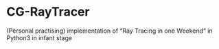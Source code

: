 # CG-RayTracer
(Personal practising) 
implementation of “Ray Tracing in one Weekend“  in Python3
in infant stage




